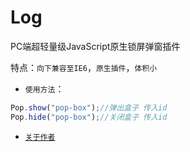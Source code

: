 # Log
PC端超轻量级JavaScript原生锁屏弹窗插件

特点：`向下兼容至IE6`，`原生插件`，`体积小`

* `使用方法`：

```javascript
Pop.show("pop-box");//弹出盒子 传入id
Pop.hide("pop-box");//关闭盒子 传入id
```

* [`关于作者`](http://www.douchaoyang.com)
